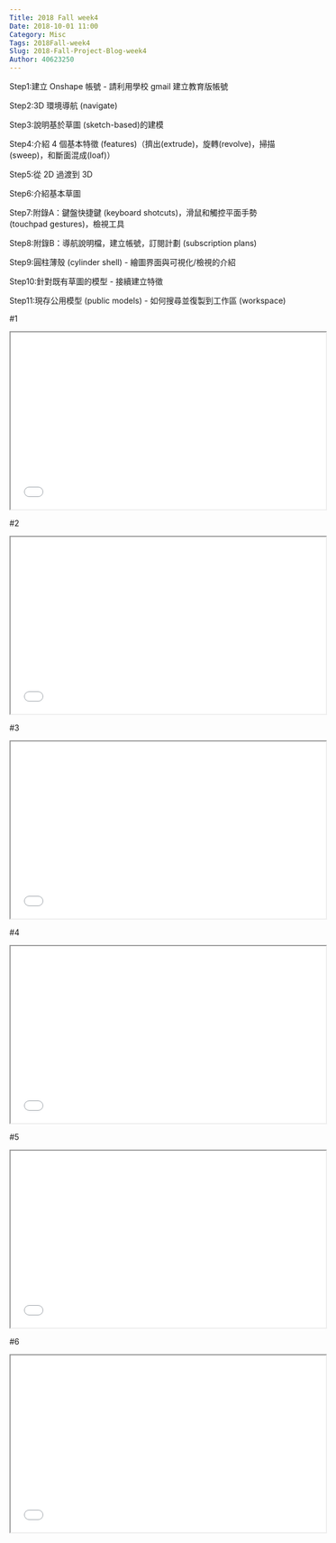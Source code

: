 ```yaml
---
Title: 2018 Fall week4
Date: 2018-10-01 11:00
Category: Misc
Tags: 2018Fall-week4
Slug: 2018-Fall-Project-Blog-week4
Author: 40623250
---
```



<!-- PELICAN_END_SUMMARY -->
Step1:建立 Onshape 帳號 - 請利用學校 gmail 建立教育版帳號

Step2:3D 環境導航 (navigate)

Step3:說明基於草圖 (sketch-based)的建模

Step4:介紹 4 個基本特徵 (features)（擠出(extrude)，旋轉(revolve)，掃描(sweep)，和斷面混成(loaf)）

Step5:從 2D 過渡到 3D

Step6:介紹基本草圖

Step7:附錄A：鍵盤快捷鍵 (keyboard shotcuts)，滑鼠和觸控平面手勢 (touchpad gestures)，檢視工具

Step8:附錄B：導航說明檔，建立帳號，訂閱計劃 (subscription plans)

Step9:圓柱薄殼 (cylinder shell) - 繪圖界面與可視化/檢視的介紹

Step10:針對既有草圖的模型 - 接續建立特徵

Step11:現存公用模型 (public models) - 如何搜尋並復製到工作區 (workspace)

#1
<iframe width="560" height="314" src="//www.youtube.com/embed/rqyp4uQRclc" allowfullscreen="allowfullscreen"></iframe>

#2
<iframe width="560" height="314" src="//www.youtube.com/embed/9GN5Ry6UEms" allowfullscreen="allowfullscreen"></iframe>

#3
<iframe width="560" height="314" src="//www.youtube.com/embed/n6Zvi6C0jEM" allowfullscreen="allowfullscreen"></iframe>

#4
<iframe width="560" height="314" src="//www.youtube.com/embed/BuMfRiNIZ7c?t=3s" allowfullscreen="allowfullscreen"></iframe>

#5
<iframe width="560" height="314" src="//www.youtube.com/embed/xXJtOYBki2c" allowfullscreen="allowfullscreen"></iframe>

#6
<iframe width="560" height="314" src="//www.youtube.com/embed/vqBKbxmjKXE" allowfullscreen="allowfullscreen"></iframe>
